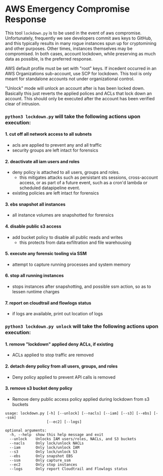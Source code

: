 # AWS Emergency Compromise Response

This tool `lockdown.py` is to be used in the event of aws compromise.  Unfortunately,
frequently we see developers commit aws keys to GitHub, and this typically results in many rogue
instances spun up for cryptomining and other purposes.  Other times, instances themselves may be
compromised. In both cases, account lockdown, while preserving as much data as possible, is the
preferred response.

AWS default profile must be set with "root" keys.  If incedent occurred in an AWS Organizations sub-account,
use SCP for lockdown. This tool is only meant for standalone accounts not under organizational control.

"Unlock" mode will unlock an account after is has been locked down.  Basically this just reverts the
applied polices and ACLs that lock down an account.  This should only be executed after the account
has been verified clear of intrusion.


### `python3 lockdown.py` will take the following actions upon execution:


#### 1. cut off all network access to all subnets
  - acls are applied to prevent any and all traffic
  - security groups are left intact for forensics
  

#### 2. deactivate all iam users and roles
  - deny policy is attached to all users, groups and roles.
    -  this mitigates attacks such as persistant sts sessions, cross-account access,
       or as part of a future event, such as a cron'd lambda or scheduled datapipeline event.
  - existing policies are left intact for forensics


#### 3. ebs snapshot all instances
  - all instance volumes are snapshotted for forensics


#### 4. disable public s3 access
  - add bucket policy to disable all public reads and writes
    - this protects from data exfiltration and file warehousing


#### 5. execute any forensic tooling via SSM
  - attempt to capture running processes and system memory


#### 6. stop all running instances
  - stops instances after snapshotting, and possible ssm action, so as to lessen runtime charges


#### 7. report on cloudtrail and flowlogs status
  - if logs are available, print out location of logs




### `python3 lockdown.py unlock` will take the following actions upon execution:


#### 1. remove "lockdown" applied deny ACLs, if existing
  - ACLs applied to stop traffic are removed


#### 2. detach deny policy from all users, groups, and roles
  - Deny policy applied to prevent API calls is removed


#### 3. remove s3 bucket deny policy
  - Remove deny public access policy applied during lockdown from s3 buckets



```
usage: lockdown.py [-h] [--unlock] [--nacls] [--iam] [--s3] [--ebs] [--ssm]
                   [--ec2] [--logs]

optional arguments:
  -h, --help  show this help message and exit
  --unlock    Unlocks IAM users/roles, NACLs, and S3 buckets
  --nacls     Only lock/unlock NACLs
  --iam       Only lock/unlock IAM
  --s3        Only lock/unlock S3
  --ebs       Only snapshot EBS
  --ssm       Only capture_ssm
  --ec2       Only stop instances
  --logs      Only report Cloudtrail and Flowlogs status
```
